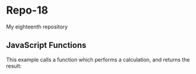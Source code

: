 # Repo-18
My eighteenth repository

<!DOCTYPE html>
<html>
<body>

<h2>JavaScript Functions</h2>

<p>This example calls a function which performs a calculation, and returns the result:</p>

<p id="demo"></p>

<script>
function myFunction(p1, p2) {
  return p1 * p2;
}
document.getElementById("demo").innerHTML = myFunction(4, 3);
</script>

</body>
</html>
